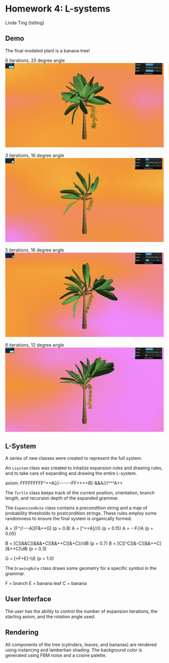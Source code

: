 # Homework 4: L-systems

Linda Ting (lstting)

## Demo
The final modeled plant is a banana tree!

6 iterations, 25 degree angle
![](img/6iter_25deg.png)

3 iterations, 16 degree angle
![](img/3iter_16deg.png)

5 iterations, 16 degree angle
![](img/5iter_16deg.png)

6 iterations, 12 degree angle
![](img/6iter_12deg.png)

## L-System 
A series of new classes were created to represent the full system. 

An `Lsystem` class was created to intialize expansion rules and drawing rules, and to take care of expanding and drawing the entire L-system.

axiom: FFFFFFFFF^++A[//------FF++++B]-&&A///^^^A++

The `Turtle` class keeps track of the current position, orientation, branch length, and recursion depth of the expanded grammar.

The `ExpansionRule` class contains a precondition string and a map of probability thresholds to postcondition strings. These rules employ some randomness to ensure the final system is organically formed.

A = [F^//---A][F&++G] (p = 0.8)
A = [^++A]//G (p = 0.15)
A = --F//A (p = 0.05)

B = [C][&&C][&&&+C][&&++C][&+C]//dB (p = 0.7)
B = [C][^C][&-C][&&++C][&++C]\\dB (p = 0.3)

G = [+F+E]-\\\\E (p = 1.0)

The `DrawingRule` class draws some geometry for a specific symbol in the grammar. 

F = branch
E = banana leaf
C = banana

## User Interface
The user has the ability to control the number of expansion iterations, the starting axiom, and the rotation angle used. 

## Rendering
All components of the tree (cylinders, leaves, and bananas) are rendered using instancing and lambertian shading. The background color is generated using FBM noise and a cosine palette.